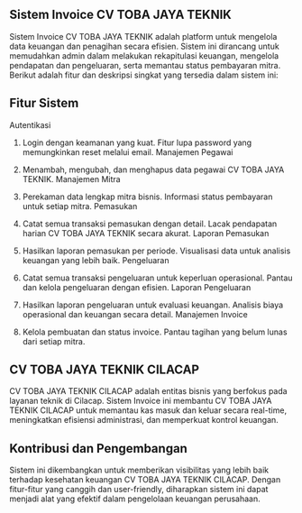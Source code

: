 ## Sistem Invoice CV TOBA JAYA TEKNIK
Sistem Invoice CV TOBA JAYA TEKNIK adalah platform untuk mengelola data keuangan dan penagihan secara efisien. Sistem ini dirancang untuk memudahkan admin dalam melakukan rekapitulasi keuangan, mengelola pendapatan dan pengeluaran, serta memantau status pembayaran mitra. Berikut adalah fitur dan deskripsi singkat yang tersedia dalam sistem ini:

## Fitur Sistem
Autentikasi

1. Login dengan keamanan yang kuat.
Fitur lupa password yang memungkinkan reset melalui email.
Manajemen Pegawai

2. Menambah, mengubah, dan menghapus data pegawai CV TOBA JAYA TEKNIK.
Manajemen Mitra

3. Perekaman data lengkap mitra bisnis.
Informasi status pembayaran untuk setiap mitra.
Pemasukan

4. Catat semua transaksi pemasukan dengan detail.
Lacak pendapatan harian CV TOBA JAYA TEKNIK secara akurat.
Laporan Pemasukan

5. Hasilkan laporan pemasukan per periode.
Visualisasi data untuk analisis keuangan yang lebih baik.
Pengeluaran

6. Catat semua transaksi pengeluaran untuk keperluan operasional.
Pantau dan kelola pengeluaran dengan efisien.
Laporan Pengeluaran

7. Hasilkan laporan pengeluaran untuk evaluasi keuangan.
Analisis biaya operasional dan keuangan secara detail.
Manajemen Invoice

8. Kelola pembuatan dan status invoice.
Pantau tagihan yang belum lunas dari setiap mitra.

## CV TOBA JAYA TEKNIK CILACAP
CV TOBA JAYA TEKNIK CILACAP adalah entitas bisnis yang berfokus pada layanan teknik di Cilacap. Sistem Invoice ini membantu CV TOBA JAYA TEKNIK CILACAP untuk memantau kas masuk dan keluar secara real-time, meningkatkan efisiensi administrasi, dan memperkuat kontrol keuangan.

## Kontribusi dan Pengembangan
Sistem ini dikembangkan untuk memberikan visibilitas yang lebih baik terhadap kesehatan keuangan CV TOBA JAYA TEKNIK CILACAP. Dengan fitur-fitur yang canggih dan user-friendly, diharapkan sistem ini dapat menjadi alat yang efektif dalam pengelolaan keuangan perusahaan.